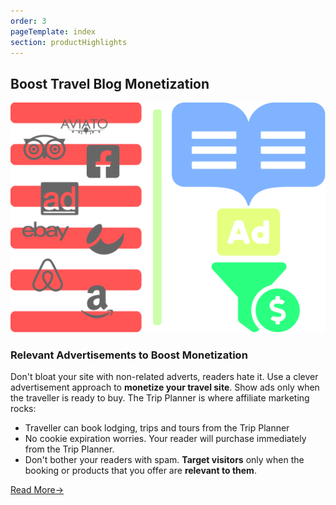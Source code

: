 ```yaml
---
order: 3
pageTemplate: index
section: productHighlights
---
```


## Boost Travel Blog Monetization

![Focus Adverts Highlight](../../../images/feature-adverts.min.svg)

### Relevant Advertisements to Boost Monetization

Don't bloat your site with non-related adverts, readers hate it. Use a clever advertisement approach to **monetize your travel site**. Show ads only when the traveller is ready to buy. The Trip Planner is where affiliate marketing rocks:

- Traveller can book lodging, trips and tours from the Trip Planner
- No cookie expiration worries. Your reader will purchase immediately from the Trip Planner.
- Don't bother your readers with spam. **Target visitors** only when the booking or products that you offer are **relevant to them**.

[Read More→](/travel-blog-monetization/how-to-improve-affiliate-marketing)

